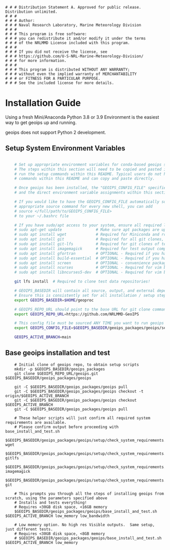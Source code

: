     # # # Distribution Statement A. Approved for public release. Distribution unlimited.
    # # # 
    # # # Author:
    # # # Naval Research Laboratory, Marine Meteorology Division
    # # # 
    # # # This program is free software:
    # # # you can redistribute it and/or modify it under the terms
    # # # of the NRLMMD License included with this program.
    # # # 
    # # # If you did not receive the license, see
    # # # https://github.com/U-S-NRL-Marine-Meteorology-Division/
    # # # for more information.
    # # # 
    # # # This program is distributed WITHOUT ANY WARRANTY;
    # # # without even the implied warranty of MERCHANTABILITY
    # # # or FITNESS FOR A PARTICULAR PURPOSE.
    # # # See the included license for more details.

Installation Guide
==================

Using a fresh Mini/Anaconda Python 3.8 or 3.9 Environment is the easiest way to get geoips up and running.

geoips does not support Python 2 development.


Setup System Environment Variables
----------------------------------

```bash

    # Set up appropriate environment variables for conda-based geoips setup steps within this README below.
    # The steps within this section will need to be copied and pasted into your shell any time you want to
    # run the setup commands within this README. Typical users do not have to make any modifications to the
    # commands within this README and can copy and paste directly.

    # Once geoips has been installed, the "GEOIPS_CONFIG_FILE" specified below will be sourced when running geoips,
    # and the direct environment variable assignments within this section are no longer required.

    # If you would like to have the GEOIPS_CONFIG_FILE automatically sourced so you do not have to manually run the 
    # appropriate source command for every new shell, you can add 
    # source </full/path/to/GEOIPS_CONFIG_FILE>
    # to your ~/.bashrc file

    # If you have sudo/apt access to your system, ensure all required libraries are available
    # sudo apt-get update               # Make sure apt packages are up to date
    # sudo apt install wget             # Required for Miniconda and rclone setup
    # sudo apt install git              # Required for all git clones, >=2.19.1
    # sudo apt install git-lfs          # Required for git clones of test data repos, >=2.19.1
    # sudo apt install imagemagick      # Required for test output comparisons
    # sudo apt install gfortran         # OPTIONAL - Required if you have plugins with fortran builds
    # sudo apt install build-essential  # OPTIONAL - Required if you have plugins with fortran/C builds
    # sudo apt install screen           # OPTIONAL - convenience package
    # sudo apt install ncurses          # OPTIONAL - Required for vim build
    # sudo apt install libncurses5-dev  # OPTIONAL - Required for vim build

    git lfs install  # Required to clone test data repositories!

    # GEOIPS_BASEDIR will contain all source, output, and external dependencies
    # Ensure this is consistently set for all installation / setup steps below
    export GEOIPS_BASEDIR=$HOME/geoproc

    # GEOIPS_REPO_URL should point to the base URL for git clone commands
    export GEOIPS_REPO_URL=https://github.com/NRLMMD-GeoIPS

    # This config file must be sourced ANY TIME you want to run geoips
    export GEOIPS_CONFIG_FILE=$GEOIPS_BASEDIR/geoips_packages/geoips/setup/config_geoips

    GEOIPS_ACTIVE_BRANCH=main
```


Base geoips installation and test
----------------------------------
```
    # Initial clone of geoips repo, to obtain setup scripts
    mkdir -p $GEOIPS_BASEDIR/geoips_packages
    git clone $GEOIPS_REPO_URL/geoips.git $GEOIPS_BASEDIR/geoips_packages/geoips
    
    git -C $GEOIPS_BASEDIR/geoips_packages/geoips pull
    git -C $GEOIPS_BASEDIR/geoips_packages/geoips checkout -t origin/$GEOIPS_ACTIVE_BRANCH
    git -C $GEOIPS_BASEDIR/geoips_packages/geoips checkout $GEOIPS_ACTIVE_BRANCH
    git -C $GEOIPS_BASEDIR/geoips_packages/geoips pull

    # These helper scripts will just confirm all required system requirements are available.
    # Please confirm output before proceeding with base_install_and_test.sh
    $GEOIPS_BASEDIR/geoips_packages/geoips/setup/check_system_requirements.sh wget
    $GEOIPS_BASEDIR/geoips_packages/geoips/setup/check_system_requirements.sh gitlfs
    $GEOIPS_BASEDIR/geoips_packages/geoips/setup/check_system_requirements.sh imagemagick
    $GEOIPS_BASEDIR/geoips_packages/geoips/setup/check_system_requirements.sh git

    # This prompts you through all the steps of installing geoips from scratch, using the parameters specified above
    # Installs and tests everything!
    # Requires <30GB disk space, <16GB memory
    $GEOIPS_BASEDIR/geoips_packages/geoips/base_install_and_test.sh $GEOIPS_ACTIVE_BRANCH low_memory low_bandwidth

    # Low memory option. No high res Visible outputs.  Same setup, just different tests.
    # Requires <30GB disk space, <8GB memory
    # $GEOIPS_BASEDIR/geoips_packages/geoips/base_install_and_test.sh $GEOIPS_ACTIVE_BRANCH low_memory
```